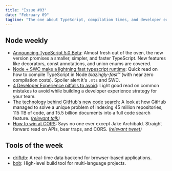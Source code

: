 ```yaml
---
title: "Issue #03"
date: "February 09"
tagline: "The one about TypeScript, compilation times, and developer experience"
---
```


## Node weekly

- [Announcing TypeScript 5.0 Beta](https://dub.sh/P3qE3iL): Almost fresh out of the oven, the new version promises a smaller, simpler, and faster TypeScript. New features like decorators, const annotations, and union enums are covered.
- [Node + SWC make a lightning fast typescript runtime](https://dub.sh/vHD8Q3p): Quick read on how to compile TypeScript in Node *blazingly-fast™* (with near zero compilation costs). Spoiler alert it's `.mts` and SWC.
- [4 Developer Experience pitfalls to avoid](https://dub.sh/uQOplUr): Light good read on common mistakes to avoid while building a developer experience strategy for your team.
- [The technology behind GitHub's new code search](https://dub.sh/y2yGobf): A look at how GitHub managed to solve a unique problem of indexing 45 million repositories, 115 TB of code, and 15.5 billion documents into a full code search feature. *([relevant talk](https://dub.sh/IKRCRlF))*
- [How to win at CORS](https://dub.sh/L2aMMKH): Says no one ever except Jake Archibald. Straight forward read on APIs, bear traps, and CORS. *([relevant tweet](https://twitter.com/jaffathecake/status/1622936551234609154))*

## Tools of the week

- [driftdb](https://dub.sh/UplZqoz): A real-time data backend for browser-based applications.
- [bob](https://dub.sh/jhEXAbl): High-level build tool for multi-language projects.
